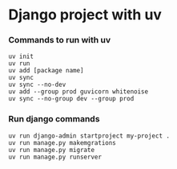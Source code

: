 # Django project with uv

### Commands to run with uv

```
uv init
uv run
uv add [package name]
uv sync
uv sync --no-dev
uv add --group prod guvicorn whitenoise
uv sync --no-group dev --group prod
```

### Run django commands

```
uv run django-admin startproject my-project .
uv run manage.py makemgrations
uv run manage.py migrate
uv run manage.py runserver
```